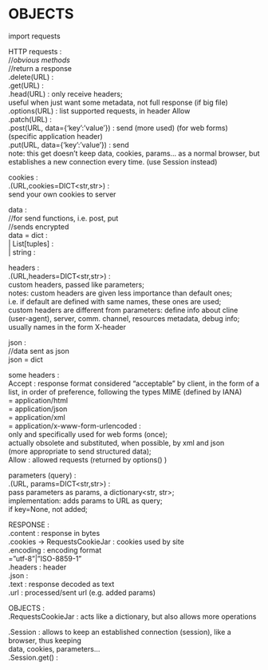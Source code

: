 # OBJECTS  
  
import requests  
  
HTTP requests :  
//*obvious methods*  
//return a response  
.delete(URL) :   
.get(URL) :   
.head(URL) : only receive headers;  
	useful when just want some metadata, not full response (if big file)  
.options(URL) : list supported requests, in header Allow  
.patch(URL) :   
.post(URL, data={‘key’:’value’}) : send (more used) (for web forms)  
(specific application header)  
.put(URL, data={‘key’:’value’}) : send  
note: this get doesn’t keep data, cookies, params… as a normal browser, but establishes a new connection every time. (use Session instead)  
  
cookies :   
.<request>(URL,cookies=DICT<str,str>) :  
	send your own cookies to server  
  
data :   
//for send functions, i.e. post, put  
//sends encrypted  
data = dict 		:   
| List[tuples]	:   
| string		:   
  
headers :   
.<request>(URL,headers=DICT<str,str>) :  
custom headers, passed like parameters;  
notes: custom headers are given less importance than default ones;  
	i.e. if default are defined with same names, these ones are used;  
	custom headers are different from parameters: define info about cline (user-agent), server, comm. channel, resources metadata, debug info;  
		usually names in the form X-header  
  
json :   
//data sent as json  
json = dict  
  
some headers :  
Accept : response format considered “acceptable” by client, in the form of a list, in order of preference, following the types MIME (defined by IANA)  
	= application/html  
	= application/json  
	= application/xml  
	= application/x-www-form-urlencoded :  
only and specifically used for web forms (once);  
actually obsolete and substituted, when possible, by xml and json  
(more appropriate to send structured data);  
Allow : allowed requests (returned by options() )  
  
parameters (query) :   
.<request>(URL, params=DICT<str,str>) :  
pass parameters as params, a dictionary<str, str>;  
implementation: adds params to URL as query;  
if key=None, not added;  
  
RESPONSE :  
.content : response in bytes  
.cookies -> RequestsCookieJar : cookies used by site  
.encoding : encoding format  
	=”utf-8”|”ISO-8859-1”  
.headers : header  
.json :   
.text : response decoded as text  
.url : processed/sent url (e.g. added params)  
  
OBJECTS :   
.RequestsCookieJar : acts like a dictionary, but also allows more operations  
  
.Session : allows to keep an established connection (session), like a browser, thus keeping   
data, cookies, parameters…  
.Session.get() :   
